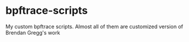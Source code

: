# bpftrace-scripts
My custom bpftrace scripts. Almost all of them are customized version of Brendan Gregg's work
